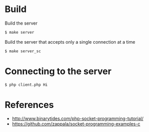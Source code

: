 # Build

Build the server

~~~bash
$ make server
~~~

Build the server that accepts only a single connection at a time

~~~bash
$ make server_sc
~~~

# Connecting to the server

~~~bash
$ php client.php Hi
~~~

# References
- http://www.binarytides.com/php-socket-programming-tutorial/
- https://github.com/zappala/socket-programming-examples-c
